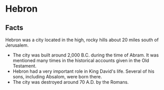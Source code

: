 # Hebron

## Facts

Hebron was a city located in the high, rocky hills about 20 miles south of Jerusalem.

* The city was built around 2,000 B.C. during the time of Abram. It was mentioned many times in the historical accounts given in the Old Testament.
* Hebron had a very important role in King David's life. Several of his sons, including Absalom, were born there.
* The city was destroyed around 70 A.D. by the Romans.